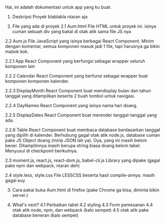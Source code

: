 Hai, ini adalah dokumentasi untuk app yang ku buat.

1. Deskripsi Proyek
blablabla ntaran aja

2. File yang ada di proyek
2.1 Aum.html
File HTML untuk proyek ini. isinya cuman sebuah div yang bakal di otak atik sama file JS nya

2.2 Aum.js
File JavaScript yang isinya berbagai React Component. Minim dengan komentar, semua komponen masuk jadi 1 file, tapi harusnya ga bikin mabok kok.

2.2.1 App
React Component yang berfungsi sebagai wrapper seluruh komponen lain

2.2.2 Calendar
React Component yang berfunsi sebagai wrapper buat komponen komponen kalender.

2.2.3 DisplayMonth
React Component buat mendisplay bulan dan tahun tanggal yang ditampilkan beserta 2 buah tombol untuk navigasi.

2.2.4 DayNames
React Component yang isinya nama hari doang. 

2.2.5 DisplayDates
React Component buat merender tanggal-tanggal yang ada.

2.2.6 Table
React Component buat membaca database berdasarkan tanggal yang dipilih di kalender. 
Berhubung gagal otak atik node.js, database cuman pake JS Object doang (mirip JSON lah ya).
Oya, yang ini masih belom bener. Ditampilinnya masih berupa string biasa doang belom tabel. Menyusul di checkpoint berikutnya.

2.3 moment.js, react.js, react-dom.js, babel-cli.js
Library yang dipake (gagal pake npm dan webpack, ntaran deh)

2.4 style.less, style.css
File LESSCSS beserta hasil compile-annya. masih gagal euy

3. Cara pakai
buka Aum.html di firefox (pake Chrome ga bisa, diminta bikin server.)

4. What's next?
4.1 Perbaikan tabel
4.2 styling
4.3 Form pemesanan
4.4 otak atik node, npm, dan webpack (kalo sempet)
4.5 otak atik pake database beneran (kalo sempet)